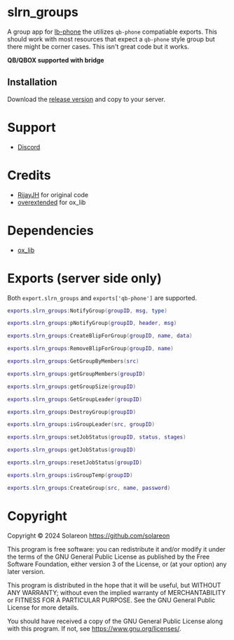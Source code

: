 # slrn_groups
A group app for [lb-phone](https://lbphone.com/) the utilizes `qb-phone` compatiable exports. This should work with most resources that expect a `qb-phone` style group but there might be corner cases. This isn't great code but it works.

**QB/QBOX supported with bridge**

## Installation
Download the [release version](https://github.com/solareon/slrn_groups/release) and copy to your server.

# Support
- [Discord](https://discord.gg/TZFBBHvG6E)

# Credits
- [RijayJH](https://github.com/RijayJH/rj_groups-for-lb_phone) for original code
- [overextended](https://github.com/overextended) for ox_lib

# Dependencies
- [ox_lib](https://github.com/overextended/ox_lib)

# Exports (server side only)

Both `export.slrn_groups` and `exports['qb-phone']` are supported.

```lua copy
exports.slrn_groups:NotifyGroup(groupID, msg, type)
```

```lua copy
exports.slrn_groups:pNotifyGroup(groupID, header, msg)
```

```lua copy
exports.slrn_groups:CreateBlipForGroup(groupID, name, data)
```

```lua copy
exports.slrn_groups:RemoveBlipForGroup(groupID, name)
```

```lua copy
exports.slrn_groups:GetGroupByMembers(src)
```

```lua copy
exports.slrn_groups:getGroupMembers(groupID)
```

```lua copy
exports.slrn_groups:getGroupSize(groupID)
```

```lua copy
exports.slrn_groups:GetGroupLeader(groupID)
```

```lua copy
exports.slrn_groups:DestroyGroup(groupID)
```

```lua copy
exports.slrn_groups:isGroupLeader(src, groupID)
```

```lua copy
exports.slrn_groups:setJobStatus(groupID, status, stages)
```

```lua copy
exports.slrn_groups:getJobStatus(groupID)
```

```lua copy
exports.slrn_groups:resetJobStatus(groupID)
```

```lua copy
exports.slrn_groups:isGroupTemp(groupID)
```

```lua copy
exports.slrn_groups:CreateGroup(src, name, password)
```

# Copyright

Copyright © 2024 Solareon <https://github.com/solareon>

This program is free software: you can redistribute it and/or modify it under the terms of the GNU General Public License as published by the Free Software Foundation, either version 3 of the License, or (at your option) any later version.

This program is distributed in the hope that it will be useful, but WITHOUT ANY WARRANTY; without even the implied warranty of MERCHANTABILITY or FITNESS FOR A PARTICULAR PURPOSE. See the GNU General Public License for more details.

You should have received a copy of the GNU General Public License along with this program. If not, see <https://www.gnu.org/licenses/>.